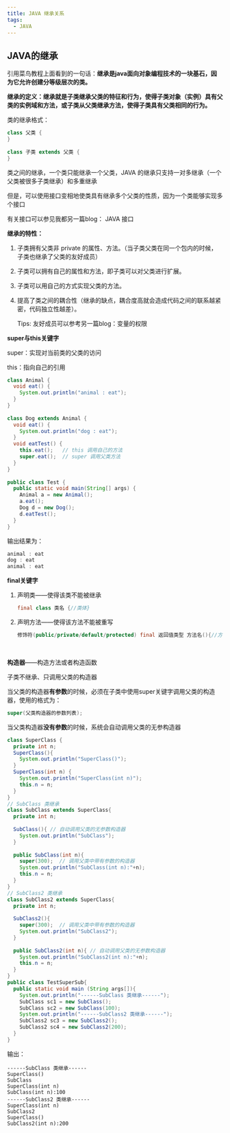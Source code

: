 ```yaml
---
title: JAVA 继承关系
tags:
  - JAVA
---
```


## JAVA的继承

引用菜鸟教程上面看到的一句话：**继承是java面向对象编程技术的一块基石，因为它允许创建分等级层次的类。**

**继承的定义：继承就是子类继承父类的特征和行为，使得子类对象（实例）具有父类的实例域和方法，或子类从父类继承方法，使得子类具有父类相同的行为。**

类的继承格式：

```java
class 父类 {
}
 
class 子类 extends 父类 {
}
```

类之间的继承，一个类只能继承一个父类，JAVA 的继承只支持一对多继承（一个父类被很多子类继承）和多重继承

但是，可以使用接口变相地使类具有继承多个父类的性质，因为一个类能够实现多个接口

有关接口可以参见我都另一篇blog： JAVA 接口

**继承的特性：**

 1. 子类拥有父类非 private 的属性、方法。（当子类父类在同一个包内的时候，子类也继承了父类的友好成员）

 2. 子类可以拥有自己的属性和方法，即子类可以对父类进行扩展。

 3. 子类可以用自己的方式实现父类的方法。

 4. 提高了类之间的耦合性（继承的缺点，耦合度高就会造成代码之间的联系越紧密，代码独立性越差）。

    Tips: 友好成员可以参考另一篇blog：变量的权限

**super与this关键字**

super：实现对当前类的父类的访问

this：指向自己的引用

```java
class Animal {
  void eat() {
    System.out.println("animal : eat");
  }
}
 
class Dog extends Animal {
  void eat() {
    System.out.println("dog : eat");
  }
  void eatTest() {
    this.eat();   // this 调用自己的方法
    super.eat();  // super 调用父类方法
  }
}
 
public class Test {
  public static void main(String[] args) {
    Animal a = new Animal();
    a.eat();
    Dog d = new Dog();
    d.eatTest();
  }
}
```

输出结果为：

```java
animal : eat
dog : eat
animal : eat
```



**final关键字**

1. 声明类——使得该类不能被继承

   ```java
   final class 类名 {//类体}
   ```

2. 声明方法——使得该方法不能被重写

   ```java
   修饰符(public/private/default/protected) final 返回值类型 方法名(){//方法体}
   ```

​	

**构造器**——构造方法或者构造函数

子类不继承、只调用父类的构造器

​	当父类的构造器**有参数**的时候，必须在子类中使用super关键字调用父类的构造器，使用的格式为：

```java
super(父类构造器的参数列表);
```

​	当父类构造器**没有参数**的时候，系统会自动调用父类的无参构造器

```java
class SuperClass {
  private int n;
  SuperClass(){
    System.out.println("SuperClass()");
  }
  SuperClass(int n) {
    System.out.println("SuperClass(int n)");
    this.n = n;
  }
}
// SubClass 类继承
class SubClass extends SuperClass{
  private int n;
  
  SubClass(){ // 自动调用父类的无参数构造器
    System.out.println("SubClass");
  }  
  
  public SubClass(int n){ 
    super(300);  // 调用父类中带有参数的构造器
    System.out.println("SubClass(int n):"+n);
    this.n = n;
  }
}
// SubClass2 类继承
class SubClass2 extends SuperClass{
  private int n;
  
  SubClass2(){
    super(300);  // 调用父类中带有参数的构造器
    System.out.println("SubClass2");
  }  
  
  public SubClass2(int n){ // 自动调用父类的无参数构造器
    System.out.println("SubClass2(int n):"+n);
    this.n = n;
  }
}
public class TestSuperSub{
  public static void main (String args[]){
    System.out.println("------SubClass 类继承------");
    SubClass sc1 = new SubClass();
    SubClass sc2 = new SubClass(100); 
    System.out.println("------SubClass2 类继承------");
    SubClass2 sc3 = new SubClass2();
    SubClass2 sc4 = new SubClass2(200); 
  }
}
```

输出：

```
------SubClass 类继承------
SuperClass()
SubClass
SuperClass(int n)
SubClass(int n):100
------SubClass2 类继承------
SuperClass(int n)
SubClass2
SuperClass()
SubClass2(int n):200
```

